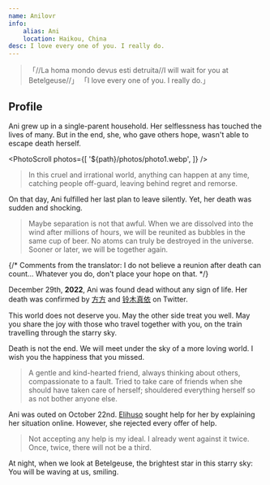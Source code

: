 ```yaml
---
name: Anilovr
info:
    alias: Ani
    location: Haikou, China
desc: I love every one of you. I really do.
---
```


>「//La homa mondo devus esti detruita//I will wait for you at Betelgeuse//」
>「I love every one of you. I really do.」

## Profile

Ani grew up in a single-parent household.
Her selflessness has touched the lives of many.
But in the end, she, who gave others hope, wasn't able to escape death herself.

<PhotoScroll photos={[ '${path}/photos/photo1.webp', ]} />

> In this cruel and irrational world,
> anything can happen at any time,
> catching people off-guard,
> leaving behind regret and remorse.

On that day, Ani fulfilled her last plan to leave silently.
Yet, her death was sudden and shocking.

> Maybe separation is not that awful.
> When we are dissolved into the wind after millions of hours,
> we will be reunited as bubbles in the same cup of beer.
> No atoms can truly be destroyed in the universe.
> Sooner or later, we will be together again.

{/*
Comments from the translator:
I do not believe a reunion after death can count...
Whatever you do, don't place your hope on that.
*/}

December 29th, **2022**, Ani was found dead without any sign of life.
Her death was confirmed by [方方](https://twitter.com/fang050722) and [铃木真依](https://twitter.com/MissSuzuki23) on Twitter.

This world does not deserve you.
May the other side treat you well.
May you share the joy with those who travel together with you,
on the train travelling through the starry sky.

Death is not the end.
We will meet under the sky of a more loving world.
I wish you the happiness that you missed.

> A gentle and kind-hearted friend,
> always thinking about others,
> compassionate to a fault.
> Tried to take care of friends when she should have taken care of herself;
> shouldered everything herself so as not bother anyone else.

Ani was outed on October 22nd.
[Elihuso](https://twitter.com/ElihusoQ) sought help for her by explaining her situation online.
However, she rejected every offer of help.

> Not accepting any help is my ideal.
> I already went against it twice.
> Once, twice, there will not be a third.

At night, when we look at Betelgeuse, the brightest star in this starry sky:
You will be waving at us, smiling.
